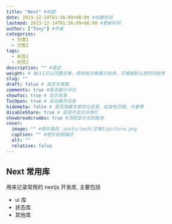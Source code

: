 ```yaml
---
title: "Next" #标题
date: 2023-12-14T01:56:09+08:00 #创建时间
lastmod: 2023-12-14T01:56:09+08:00 #更新时间
author: ["Tony"] #作者
categories:
  - 分类1
  - 分类2
tags:
  - 标签1
  - 标签2
description: "" #描述
weight: # 输入1可以顶置文章，用来给文章展示排序，不填就默认按时间排序
slug: ""
draft: false # 是否为草稿
comments: true #是否展示评论
showToc: true # 显示目录
TocOpen: true # 自动展开目录
hidemeta: false # 是否隐藏文章的元信息，如发布日期、作者等
disableShare: true # 底部不显示分享栏
showbreadcrumbs: true #顶部显示当前路径
cover:
  image: "" #图片路径：posts/tech/文章1/picture.png
  caption: "" #图片底部描述
  alt: ""
  relative: false
---
```


## Next 常用库

用来记录常用的 nextjs 开发库, 主要包括

- ui 库
- 状态库
- 其他库
